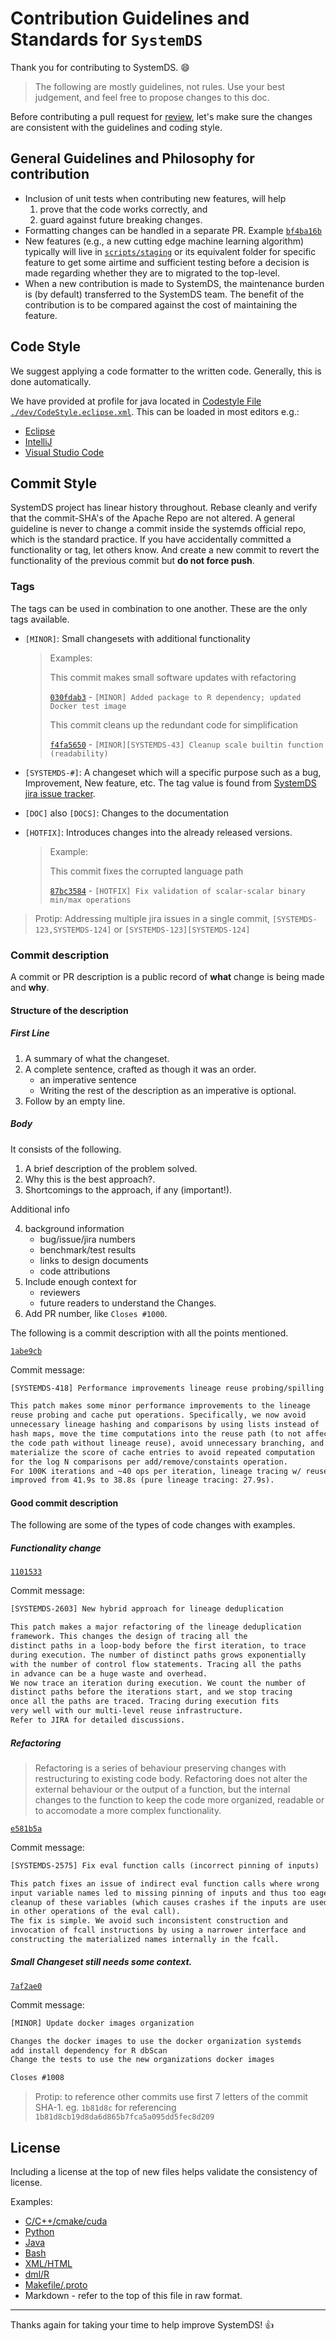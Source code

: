 <!--
{% comment %}
Licensed to the Apache Software Foundation (ASF) under one or more
contributor license agreements.  See the NOTICE file distributed with
this work for additional information regarding copyright ownership.
The ASF licenses this file to you under the Apache License, Version 2.0
(the "License"); you may not use this file except in compliance with
the License.  You may obtain a copy of the License at

http://www.apache.org/licenses/LICENSE-2.0

Unless required by applicable law or agreed to in writing, software
distributed under the License is distributed on an "AS IS" BASIS,
WITHOUT WARRANTIES OR CONDITIONS OF ANY KIND, either express or implied.
See the License for the specific language governing permissions and
limitations under the License.
{% end comment %}
-->

# Contribution Guidelines and Standards for `SystemDS`

Thank you for contributing to SystemDS. :smile:

> The following are mostly guidelines, not rules. Use your best judgement, and
> feel free to propose changes to this doc.

Before contributing a pull request for [review](https://github.com/apache/systemds/pulls),
let's make sure the changes are consistent with the guidelines and coding style.

## General Guidelines and Philosophy for contribution

*   Inclusion of unit tests when contributing new features, will help
    1. prove that the code works correctly, and
    2. guard against future breaking changes.
*   Formatting changes can be handled in a separate PR.
    Example [`bf4ba16b`](https://github.com/apache/systemds/commit/bf4ba16b9aaa9afee20a3f1c03b0ff49c5346a9d)
*   New features (e.g., a new cutting edge machine learning algorithm) typically will
    live in [`scripts/staging`](./scripts/staging) or its equivalent folder for specific
    feature to get some airtime and sufficient testing before a decision is made regarding
    whether they are to migrated to the top-level.
*   When a new contribution is made to SystemDS, the maintenance burden is (by default)
    transferred to the SystemDS team. The benefit of the contribution is to be compared
    against the cost of maintaining the feature.

## Code Style

We suggest applying a code formatter to the written code. Generally, this is done automatically.

We have provided at profile for java located in [Codestyle File `./dev/CodeStyle.eclipse.xml`](dev/CodeStyle_eclipse.xml). This can be loaded in most editors e.g.:

- [Eclipse](https://stackoverflow.com/questions/10432538/eclipse-import-conf-xml-files#10433986)
- [IntelliJ](https://imagej.net/Eclipse_code_style_profiles_and_IntelliJ)
- [Visual Studio Code](https://stackoverflow.com/questions/46030629/need-to-import-eclipse-java-formatter-profile-in-visual-studio-code)

## Commit Style

SystemDS project has linear history throughout. Rebase cleanly and verify that the commit-SHA's
of the Apache Repo are not altered.
A general guideline is never to change a commit inside the systemds official repo, which is
the standard practice. If you have accidentally committed a functionality or tag, let others know.
And create a new commit to revert the functionality of the previous commit but **do not force push**.


### Tags

The tags can be used in combination to one another. These are the only tags available.

* `[MINOR]`: Small changesets with additional functionality

  > Examples:
  >
  > This commit makes small software updates with refactoring
  > 
  > [`030fdab3`](https://github.com/apache/systemds/commit/030fdab3ebe6dedc3b4bb860e0ec5acfd9c38e5d) - `[MINOR] Added package to R dependency; updated Docker test image`
  >
  > This commit cleans up the redundant code for simplification
  > 
  > [`f4fa5650`](https://github.com/apache/systemds/commit/f4fa565013de13270df05dd37610382ca80f7354) - `[MINOR][SYSTEMDS-43] Cleanup scale builtin function (readability)`
  >

* `[SYSTEMDS-#]`: A changeset which will a specific purpose such as a bug, Improvement, 
   New feature, etc. The tag value is found from [SystemDS jira issue tracker](https://issues.apache.org/jira/projects/SYSTEMDS/issues).
   
* `[DOC]` also `[DOCS]`: Changes to the documentation
  
* `[HOTFIX]`: Introduces changes into the already released versions.
    
    > Example:
    > 
    > This commit fixes the corrupted language path
    > 
    > [`87bc3584`](https://github.com/apache/systemds/commit/87bc3584db2148cf78b2d46418639e88ca27ec64) - `[HOTFIX] Fix validation of scalar-scalar binary min/max operations`
    >

> Protip:
> Addressing multiple jira issues in a single commit, `[SYSTEMDS-123,SYSTEMDS-124]` or `[SYSTEMDS-123][SYSTEMDS-124]`

### Commit description

A commit or PR description is a public record of **what** change is being made and **why**.

#### Structure of the description

##### First Line

1. A summary of what the changeset.
2. A complete sentence, crafted as though it was an order.
    - an imperative sentence
    - Writing the rest of the description as an imperative is optional.
3. Follow by an empty line.

##### Body

It consists of the following.

1. A brief description of the problem solved.
2. Why this is the best approach?.
3. Shortcomings to the approach, if any (important!).

Additional info

4. background information
   - bug/issue/jira numbers
   - benchmark/test results
   - links to design documents
   - code attributions
5. Include enough context for
   - reviewers
   - future readers to understand the Changes.
6. Add PR number, like `Closes #1000`.

The following is a commit description with all the points mentioned.

[`1abe9cb`](https://github.com/apache/systemds/commit/1abe9cb79d8001992f1c79ba5e638e6b423a1382)

Commit message:
```txt
[SYSTEMDS-418] Performance improvements lineage reuse probing/spilling

This patch makes some minor performance improvements to the lineage
reuse probing and cache put operations. Specifically, we now avoid
unnecessary lineage hashing and comparisons by using lists instead of
hash maps, move the time computations into the reuse path (to not affect
the code path without lineage reuse), avoid unnecessary branching, and
materialize the score of cache entries to avoid repeated computation
for the log N comparisons per add/remove/constaints operation.
For 100K iterations and ~40 ops per iteration, lineage tracing w/ reuse
improved from 41.9s to 38.8s (pure lineage tracing: 27.9s).
```

#### Good commit description

The following are some of the types of code changes with examples.

##### Functionality change

[`1101533`](https://github.com/apache/systemds/commit/1101533fd1b2be4e475a18052dbb4bc930bb05d9)

Commit message:
```txt
[SYSTEMDS-2603] New hybrid approach for lineage deduplication

This patch makes a major refactoring of the lineage deduplication
framework. This changes the design of tracing all the
distinct paths in a loop-body before the first iteration, to trace
during execution. The number of distinct paths grows exponentially
with the number of control flow statements. Tracing all the paths
in advance can be a huge waste and overhead.
We now trace an iteration during execution. We count the number of
distinct paths before the iterations start, and we stop tracing
once all the paths are traced. Tracing during execution fits
very well with our multi-level reuse infrastructure.
Refer to JIRA for detailed discussions.
```


##### Refactoring

> Refactoring is a series of behaviour preserving changes with restructuring to
> existing code body. Refactoring does not alter the external behaviour or the
> output of a function, but the internal changes to the function to keep the code
> more organized, readable or to accomodate a more complex functionality.


[`e581b5a`](https://github.com/apache/systemds/commit/e581b5a6248b56a70e18ffe6ba699e8142a2d679)

Commit message:
```txt
[SYSTEMDS-2575] Fix eval function calls (incorrect pinning of inputs)

This patch fixes an issue of indirect eval function calls where wrong
input variable names led to missing pinning of inputs and thus too eager
cleanup of these variables (which causes crashes if the inputs are used
in other operations of the eval call).
The fix is simple. We avoid such inconsistent construction and
invocation of fcall instructions by using a narrower interface and
constructing the materialized names internally in the fcall.
```

##### Small Changeset still needs some context.

[`7af2ae0`](https://github.com/apache/systemds/commit/7af2ae04f28ddcb36158719a25a7fa34b22d3266)

Commit message:
```txt
[MINOR] Update docker images organization

Changes the docker images to use the docker organization systemds
add install dependency for R dbScan
Change the tests to use the new organizations docker images

Closes #1008
```

> Protip: to reference other commits use first 7 letters of the commit SHA-1.
> eg. `1b81d8c` for referencing `1b81d8cb19d8da6d865b7fca5a095dd5fec8d209`

## License

Including a license at the top of new files helps validate the consistency of license.

Examples:

- [C/C++/cmake/cuda](./src/main/cpp/libmatrixdnn.h#L1-L18)
- [Python](./src/main/python/create_python_dist.py#L1-L21)
- [Java](./src/main/java/org/apache/sysds/api/ConfigurableAPI.java#L1-L18)
- [Bash](./src/main/bash/sparkDML2.sh#L2-L21)
- [XML/HTML](./src/assembly/bin.xml#L2-L19)
- [dml/R](./scripts/algorithms/ALS-CG.dml#L1-L20)
- [Makefile/.proto](./src/main/python/docs/Makefile#L1-L20)
- Markdown - refer to the top of this file in raw format.


___

Thanks again for taking your time to help improve SystemDS! :+1:
